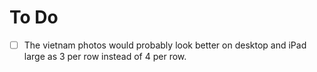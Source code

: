 # To Do

- [ ] The vietnam photos would probably look better on desktop and iPad large as 3 per row instead of 4 per row.